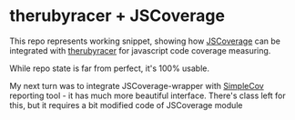 therubyracer  + JSCoverage
==========================

This repo represents working snippet, showing how [JSCoverage](http://siliconforks.com/jscoverage/) can be integrated with [therubyracer](https://github.com/cowboyd/therubyracer) for javascript code coverage measuring.

While repo state is far from perfect, it's 100% usable.

My next turn was to integrate JSCoverage-wrapper with [SimpleCov](https://github.com/colszowka/simplecov) reporting tool - it has much more beautiful interface. There's class left for this, but it requires a bit modified code of JSCoverage module